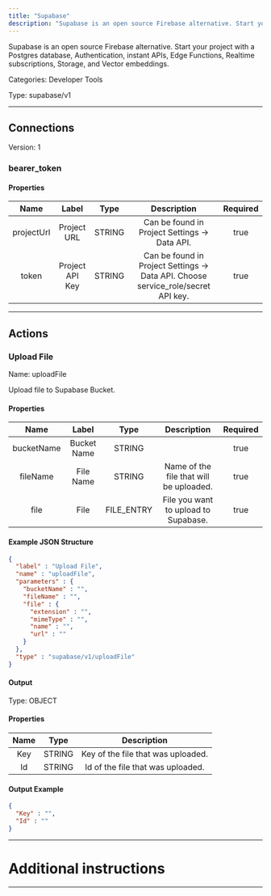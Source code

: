 ```yaml
---
title: "Supabase"
description: "Supabase is an open source Firebase alternative. Start your project with a Postgres database, Authentication, instant APIs, Edge Functions, Realtime subscriptions, Storage, and Vector embeddings."
---
```


Supabase is an open source Firebase alternative. Start your project with a Postgres database, Authentication, instant APIs, Edge Functions, Realtime subscriptions, Storage, and Vector embeddings.


Categories: Developer Tools


Type: supabase/v1

<hr />



## Connections

Version: 1


### bearer_token

#### Properties

|      Name       |      Label     |     Type     |     Description     | Required |
|:---------------:|:--------------:|:------------:|:-------------------:|:--------:|
| projectUrl | Project URL | STRING | Can be found in Project Settings -> Data API. | true |
| token | Project API Key | STRING | Can be found in Project Settings -> Data API. Choose service_role/secret API key. | true |





<hr />



## Actions


### Upload File
Name: uploadFile

Upload file to Supabase Bucket.

#### Properties

|      Name       |      Label     |     Type     |     Description     | Required |
|:---------------:|:--------------:|:------------:|:-------------------:|:--------:|
| bucketName | Bucket Name | STRING |  | true |
| fileName | File Name | STRING | Name of the file that will be uploaded. | true |
| file | File | FILE_ENTRY | File you want to upload to Supabase. | true |

#### Example JSON Structure
```json
{
  "label" : "Upload File",
  "name" : "uploadFile",
  "parameters" : {
    "bucketName" : "",
    "fileName" : "",
    "file" : {
      "extension" : "",
      "mimeType" : "",
      "name" : "",
      "url" : ""
    }
  },
  "type" : "supabase/v1/uploadFile"
}
```

#### Output



Type: OBJECT


#### Properties

|     Name     |     Type     |     Description     |
|:------------:|:------------:|:-------------------:|
| Key | STRING | Key of the file that was uploaded. |
| Id | STRING | Id of the file that was uploaded. |




#### Output Example
```json
{
  "Key" : "",
  "Id" : ""
}
```




<hr />

# Additional instructions
<hr />

